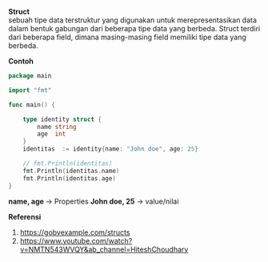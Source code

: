 <b>Struct</b><br>
sebuah tipe data terstruktur yang digunakan untuk merepresentasikan data dalam bentuk gabungan dari beberapa tipe data yang berbeda. Struct terdiri dari beberapa field, dimana masing-masing field memiliki tipe data yang berbeda.



<b>Contoh</b>

```go
package main

import "fmt"

func main() {

	type identity struct {
		name string
		age  int
	}
	identitas  := identity{name: "John doe", age: 25}

	// fmt.Println(identitas)
	fmt.Println(identitas.name)
	fmt.Println(identitas.age)
}
```
<b>name, age</b> -> Properties
<b>John doe, 25</b> -> value/nilai


<b>Referensi</b>
1. https://gobyexample.com/structs
2. https://www.youtube.com/watch?v=NMTN543WVQY&ab_channel=HiteshChoudhary
